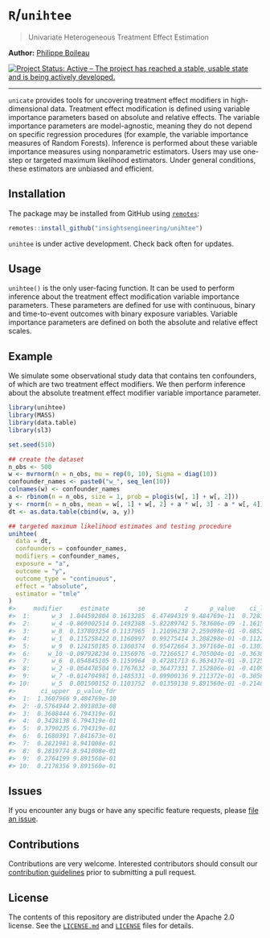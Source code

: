 
<!-- README.md is generated from README.Rmd. Please edit that file -->

# `R`/`unihtee`

> Univariate Heterogeneous Treatment Effect Estimation

**Author:** [Philippe Boileau](https://pboileau.ca/)

<!-- badges: start -->

[![Project Status: Active – The project has reached a stable, usable
state and is being actively
developed.](https://www.repostatus.org/badges/latest/active.svg)](https://www.repostatus.org/#active)
<!-- badges: end -->

------------------------------------------------------------------------

`unicate` provides tools for uncovering treatment effect modifiers in
high-dimensional data. Treatment effect modification is defined using
variable importance parameters based on absolute and relative effects.
The variable importance parameters are model-agnostic, meaning they do
not depend on specific regression procedures (for example, the variable
importance measures of Random Forests). Inference is performed about
these variable importance measures using nonparametric estimators. Users
may use one-step or targeted maximum likelihood estimators. Under
general conditions, these estimators are unbiased and efficient.

## Installation

The package may be installed from GitHub using
[`remotes`](https://CRAN.R-project.org/package=remotes):

``` r
remotes::install_github("insightsengineering/unihtee")
```

`unihtee` is under active development. Check back often for updates.

## Usage

`unihtee()` is the only user-facing function. It can be used to perform
inference about the treatment effect modification variable importance
parameters. These parameters are defined for use with continuous, binary
and time-to-event outcomes with binary exposure variables. Variable
importance parameters are defined on both the absolute and relative
effect scales.

## Example

We simulate some observational study data that contains ten confounders,
of which are two treatment effect modifiers. We then perform inference
about the absolute treatment effect modifier variable importance
parameter.

``` r
library(unihtee)
library(MASS)
library(data.table)
library(sl3)

set.seed(510)

## create the dataset
n_obs <- 500
w <- mvrnorm(n = n_obs, mu = rep(0, 10), Sigma = diag(10))
confounder_names <- paste0("w_", seq_len(10))
colnames(w) <- confounder_names
a <- rbinom(n = n_obs, size = 1, prob = plogis(w[, 1] + w[, 2]))
y <- rnorm(n = n_obs, mean = w[, 1] + w[, 2] + a * w[, 3] - a * w[, 4])
dt <- as.data.table(cbind(w, a, y))

## targeted maximum likelihood estimates and testing procedure
unihtee(
  data = dt,
  confounders = confounder_names,
  modifiers = confounder_names,
  exposure = "a",
  outcome = "y",
  outcome_type = "continuous",
  effect = "absolute",
  estimator = "tmle"
)
#>     modifier     estimate        se           z      p_value    ci_lower
#>  1:      w_3  1.044592804 0.1613285  6.47494319 9.484769e-11  0.72838896
#>  2:      w_4 -0.869002514 0.1492388 -5.82289742 5.783606e-09 -1.16151066
#>  3:      w_8  0.137803254 0.1137965  1.21096238 2.259098e-01 -0.08523784
#>  4:      w_1  0.115258422 0.1160997  0.99275414 3.208298e-01 -0.11229692
#>  5:      w_9  0.124150185 0.1300374  0.95472664 3.397160e-01 -0.13072315
#>  6:     w_10 -0.097928234 0.1356976 -0.72166517 4.705004e-01 -0.36389554
#>  7:      w_6  0.054845105 0.1159964  0.47281713 6.363437e-01 -0.17250792
#>  8:      w_2 -0.064478504 0.1767632 -0.36477331 7.152806e-01 -0.41093441
#>  9:      w_7 -0.014704981 0.1485331 -0.09900136 9.211372e-01 -0.30582989
#> 10:      w_5  0.001500152 0.1103752  0.01359138 9.891560e-01 -0.21483526
#>       ci_upper  p_value_fdr
#>  1:  1.3607966 9.484769e-10
#>  2: -0.5764944 2.891803e-08
#>  3:  0.3608444 6.794319e-01
#>  4:  0.3428138 6.794319e-01
#>  5:  0.3790235 6.794319e-01
#>  6:  0.1680391 7.841673e-01
#>  7:  0.2821981 8.941008e-01
#>  8:  0.2819774 8.941008e-01
#>  9:  0.2764199 9.891560e-01
#> 10:  0.2178356 9.891560e-01
```

## Issues

If you encounter any bugs or have any specific feature requests, please
[file an issue](https://github.com/insightsengineering/unihtee/issues).

## Contributions

Contributions are very welcome. Interested contributors should consult
our [contribution
guidelines](https://github.com/insightsengineering/unihtee/blob/master/.github/CONTRIBUTING.md)
prior to submitting a pull request.

## License

The contents of this repository are distributed under the Apache 2.0
license. See the
[`LICENSE.md`](https://github.com/insightsengineering/unihtee/blob/main/LICENSE.md)
and
[`LICENSE`](https://github.com/insightsengineering/unihtee/blob/main/LICENSE)
files for details.
